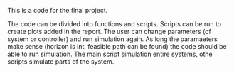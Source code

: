 This is a code for the final project.

The code can be divided into functions and scripts. Scripts can be run to create plots added in the report. The user can change parameters (of system or controller) and run simulation again. As long the paramaeters make sense (horizon is int, feasible path can be found) the code should be able to run simulation. The main script simulation entire systems, othe scripts simulate parts of the system. 